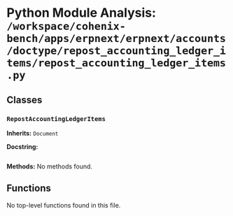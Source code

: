 # Python Module Analysis: `/workspace/cohenix-bench/apps/erpnext/erpnext/accounts/doctype/repost_accounting_ledger_items/repost_accounting_ledger_items.py`

## Classes

### `RepostAccountingLedgerItems`
**Inherits:** `Document`


**Docstring:**
```

```

**Methods:**
No methods found.




## Functions

No top-level functions found in this file.
